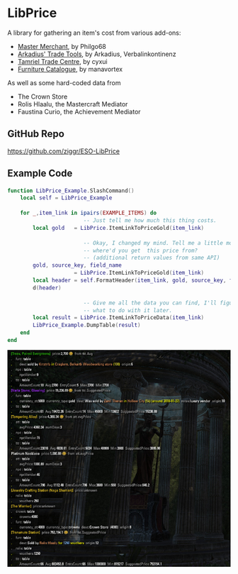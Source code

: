 # LibPrice

A library for gathering an item's cost from various add-ons:

- [Master Merchant](https://www.esoui.com/downloads/info928-MasterMerchant.html), by Philgo68
- [Arkadius' Trade Tools](https://www.esoui.com/downloads/info1752-ArkadiusTradeTools.html), by Arkadius, Verbalinkontinenz
- [Tamriel Trade Centre](https://www.esoui.com/downloads/info1245-TamrielTradeCentre.html), by cyxui
- [Furniture Catalogue](https://www.esoui.com/downloads/info1617-FurnitureCatalogue.html), by manavortex

As well as some hard-coded data from

- The Crown Store
- Rolis Hlaalu, the Mastercraft Mediator
- Faustina Curio, the Achievement Mediator

## GitHub Repo

https://github.com/ziggr/ESO-LibPrice

## Example Code

```lua
function LibPrice_Example.SlashCommand()
    local self = LibPrice_Example

    for _,item_link in ipairs(EXAMPLE_ITEMS) do
                        -- Just tell me how much this thing costs.
        local gold   = LibPrice.ItemLinkToPriceGold(item_link)

                        -- Okay, I changed my mind. Tell me a little more:
                        -- where'd you get  this price from?
                        -- (additional return values from same API)
        gold, source_key, field_name
                     = LibPrice.ItemLinkToPriceGold(item_link)
        local header = self.FormatHeader(item_link, gold, source_key, field_name)
        d(header)

                        -- Give me all the data you can find, I'll figure out
                        -- what to do with it later.
        local result = LibPrice.ItemLinkToPriceData(item_link)
        LibPrice_Example.DumpTable(result)
    end
end
```
![example](doc/example.jpg)



